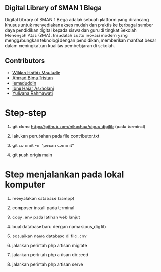 ## Digital Library of SMAN 1 Blega

Digital Library of SMAN 1 Blega adalah sebuah platform yang dirancang khusus untuk menyediakan akses mudah dan praktis ke berbagai sumber daya pendidikan digital kepada siswa dan guru di tingkat Sekolah Menengah Atas (SMA). Ini adalah suatu inovasi modern yang menggabungkan teknologi dengan pendidikan, memberikan manfaat besar dalam meningkatkan kualitas pembelajaran di sekolah.

## Contributors

-   [Wildan Hafidz Mauludin](https://github.com/nikoshaa)
-   [Ahmad Bima Tristan](https://github.com/voltanz)
-   [Iemaduddin](https://github.com/Iemaduddin)
-   [Ibnu Hajar Askholani](https://github.com/askholani)
-   [Yuliyana Rahmawati](https://github.com/ylnrahma)

# Step-step

1.  git clone https://github.com/nikoshaa/sipus-digilib (pada terminal)

2.  lakukan perubahan pada file contributor.txt

3.  git commit -m "pesan commit"

4.  git push origin main

# Step menjalankan pada lokal komputer

1.  menyalakan database (xampp)

2.  composer install pada terminal

3.  copy .env pada latihan web lanjut

4.  buat database baru dengan nama sipus_digilib

5.  sesuaikan nama database di file .env

6.  jalankan perintah php artisan migrate

7.  jalankan perintah php artisan db:seed

8.  jalankan perintah php artisan serve
